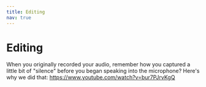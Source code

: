 ```yaml
---
title: Editing
nav: true
---
```


# Editing

When you originally recorded your audio, remember how you captured a little bit of "silence" before you began speaking into the microphone? Here's why we did that: https://www.youtube.com/watch?v=bur7PJrvKgQ

